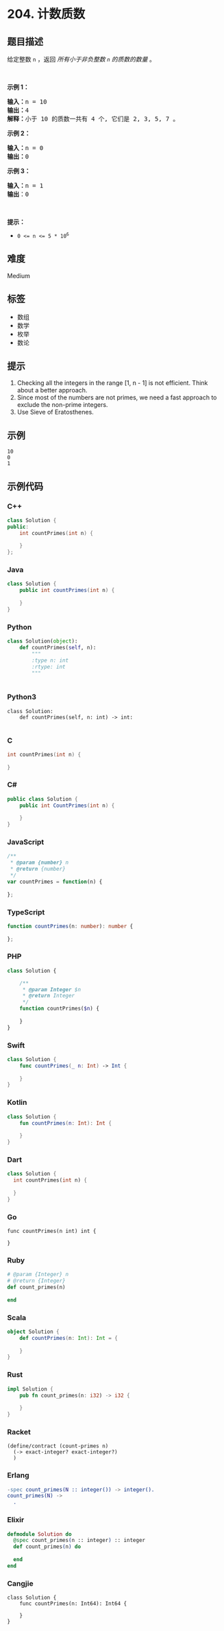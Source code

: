 # 204. 计数质数

## 题目描述

<p>给定整数 <code>n</code> ，返回 <em>所有小于非负整数&nbsp;<code>n</code>&nbsp;的质数的数量</em> 。</p>

<p>&nbsp;</p>

<p><strong>示例 1：</strong></p>

<pre>
<strong>输入：</strong>n = 10
<strong>输出：</strong>4
<strong>解释：</strong>小于 10 的质数一共有 4 个, 它们是 2, 3, 5, 7 。
</pre>

<p><strong>示例 2：</strong></p>

<pre>
<strong>输入：</strong>n = 0
<strong>输出：</strong>0
</pre>

<p><strong>示例 3：</strong></p>

<pre>
<strong>输入：</strong>n = 1
<strong>输出</strong>：0
</pre>

<p>&nbsp;</p>

<p><strong>提示：</strong></p>

<ul>
	<li><code>0 &lt;= n &lt;= 5 * 10<sup>6</sup></code></li>
</ul>


## 难度

Medium

## 标签

- 数组
- 数学
- 枚举
- 数论

## 提示

1. Checking all the integers in the range [1, n - 1] is not efficient. Think about a better approach.
2. Since most of the numbers are not primes, we need a fast approach to exclude the non-prime integers.
3. Use Sieve of Eratosthenes.

## 示例

```
10
0
1
```

## 示例代码

### C++

```cpp
class Solution {
public:
    int countPrimes(int n) {
        
    }
};
```

### Java

```java
class Solution {
    public int countPrimes(int n) {
        
    }
}
```

### Python

```python
class Solution(object):
    def countPrimes(self, n):
        """
        :type n: int
        :rtype: int
        """
        
```

### Python3

```python3
class Solution:
    def countPrimes(self, n: int) -> int:
        
```

### C

```c
int countPrimes(int n) {
    
}
```

### C#

```csharp
public class Solution {
    public int CountPrimes(int n) {
        
    }
}
```

### JavaScript

```javascript
/**
 * @param {number} n
 * @return {number}
 */
var countPrimes = function(n) {
    
};
```

### TypeScript

```typescript
function countPrimes(n: number): number {
    
};
```

### PHP

```php
class Solution {

    /**
     * @param Integer $n
     * @return Integer
     */
    function countPrimes($n) {
        
    }
}
```

### Swift

```swift
class Solution {
    func countPrimes(_ n: Int) -> Int {
        
    }
}
```

### Kotlin

```kotlin
class Solution {
    fun countPrimes(n: Int): Int {
        
    }
}
```

### Dart

```dart
class Solution {
  int countPrimes(int n) {
    
  }
}
```

### Go

```golang
func countPrimes(n int) int {
    
}
```

### Ruby

```ruby
# @param {Integer} n
# @return {Integer}
def count_primes(n)
    
end
```

### Scala

```scala
object Solution {
    def countPrimes(n: Int): Int = {
        
    }
}
```

### Rust

```rust
impl Solution {
    pub fn count_primes(n: i32) -> i32 {
        
    }
}
```

### Racket

```racket
(define/contract (count-primes n)
  (-> exact-integer? exact-integer?)
  )
```

### Erlang

```erlang
-spec count_primes(N :: integer()) -> integer().
count_primes(N) ->
  .
```

### Elixir

```elixir
defmodule Solution do
  @spec count_primes(n :: integer) :: integer
  def count_primes(n) do
    
  end
end
```

### Cangjie

```cangjie
class Solution {
    func countPrimes(n: Int64): Int64 {

    }
}
```

